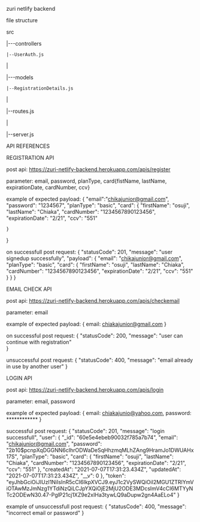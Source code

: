 zuri netlify backend

file structure

src

|---controllers

    |--UserAuth.js
|

|---models

    |--RegistrationDetails.js
|

|--routes.js

|

|--server.js

API REFERENCES

REGISTRATION API

post api: https://zuri-netlify-backend.herokuapp.com/apis/register

parameter: email, password, planType, card{fistName, lastName, expirationDate, cardNumber, ccv}

example of expected payload: {
    "email":"chikajunior@gmail.com",
	"password": "1234567",
	"planType": "basic",
	"card": {
		"firstName": "osuji",
		"lastName": "Chiaka",
		"cardNumber": "1234567890123456",
		"expirationDate": "2/21",
		"ccv": "551"
		
	}
}

on successfull post request: {
    "statusCode": 201,
  "message": "user signedup successfully",
  "payload": {
    "email": "chikajunior@gmail.com",
    "planType": "basic",
    "card": {
      "firstName": "osuji",
      "lastName": "Chiaka",
      "cardNumber": "1234567890123456",
      "expirationDate": "2/21",
      "ccv": "551"
    }
  }
}


EMAIL CHECK API

post api: https://zuri-netlify-backend.herokuapp.com/apis/checkemail

parameter: email

example of expected payload: {
    email: chiakajunior@gmail.com
}

on successful post request: {
   "statusCode": 200,
  "message": "user can continue with registration"  
}

unsuccessful post request: {
     "statusCode": 400,
    "message": "email already in use by another user"
}


LOGIN API

post api: https://zuri-netlify-backend.herokuapp.com/apis/login

parameter: email, password

example of expected payload: {
    email: chiakajunio@yahoo.com,
    password: ************
}

successful post request: {
     "statusCode": 201,
  "message": "login successfull",
  "user": {
    "_id": "60e5e4ebeb90032f785a7b74",
    "email": "chikajunior@gmail.com",
    "password": "$2b$10$pcnpXqDGGNN6cIhrODWaDeSqHhzmqMLhZAng9HramJo1DWUAHx17S",
    "planType": "basic",
    "card": {
      "firstName": "osuji",
      "lastName": "Chiaka",
      "cardNumber": "1234567890123456",
      "expirationDate": "2/21",
      "ccv": "551"
    },
    "createdAt": "2021-07-07T17:31:23.434Z",
    "updatedAt": "2021-07-07T17:31:23.434Z",
    "__v": 0
  },
  "token": "eyJhbGciOiJIUzI1NiIsInR5cCI6IkpXVCJ9.eyJ1c2VySWQiOiI2MGU1ZTRlYmViOTAwMzJmNzg1YTdiNzQiLCJpYXQiOjE2MjU2ODE3MDcsImV4cCI6MTYyNTc2ODEwN30.47-PglP21cj1XZ9e2xIHa3tywLQ9aDupw2gn4AaELo4"
}

example of unsuccessfull post request: {
    "statusCode": 400,
  "message": "incorrect email or password"
}



